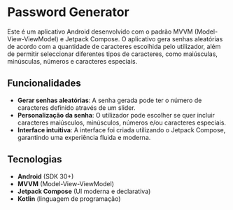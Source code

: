 # Password Generator

Este é um aplicativo Android desenvolvido com o padrão MVVM (Model-View-ViewModel) e Jetpack Compose. O aplicativo gera senhas aleatórias de acordo com a quantidade de caracteres escolhida pelo utilizador, além de permitir seleccionar diferentes tipos de caracteres, como maiúsculas, minúsculas, números e caracteres especiais.

## Funcionalidades

- **Gerar senhas aleatórias**: A senha gerada pode ter o número de caracteres definido através de um slider.
- **Personalização da senha**: O utilizador pode escolher se quer incluir caracteres maiúsculos, minúsculos, números e/ou caracteres especiais.
- **Interface intuitiva**: A interface foi criada utilizando o Jetpack Compose, garantindo uma experiência fluida e moderna.

## Tecnologias

- **Android** (SDK 30+)
- **MVVM** (Model-View-ViewModel)
- **Jetpack Compose** (UI moderna e declarativa)
- **Kotlin** (linguagem de programação)
